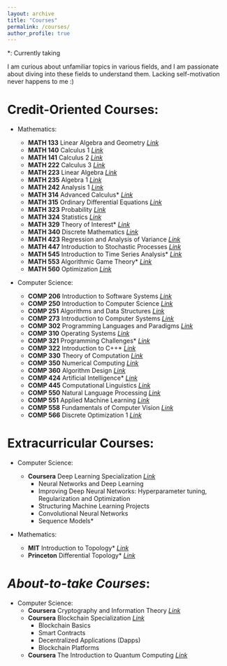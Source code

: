 ```yaml
---
layout: archive
title: "Courses"
permalink: /courses/
author_profile: true
---
```

\*: Currently taking

I am curious about unfamiliar topics in various fields, and I am passionate about diving into these fields to understand them. Lacking self-motivation never happens to me :)

Credit-Oriented Courses:
======
- Mathematics:
  - **MATH 133** Linear Algebra and Geometry [*Link*](https://www.mcgill.ca/study/2019-2020/courses/math-133)
  - **MATH 140** Calculus 1 [*Link*](https://www.mcgill.ca/study/2019-2020/courses/math-140)
  - **MATH 141** Calculus 2 [*Link*](https://www.mcgill.ca/study/2019-2020/courses/math-141)
  - **MATH 222** Calculus 3 [*Link*](https://www.mcgill.ca/study/2019-2020/courses/math-222)
  - **MATH 223** Linear Algebra [*Link*](https://www.mcgill.ca/study/2019-2020/courses/math-223)
  - **MATH 235** Algebra 1 [*Link*](https://www.mcgill.ca/study/2019-2020/courses/math-235)
  - **MATH 242** Analysis 1 [*Link*](https://www.mcgill.ca/study/2019-2020/courses/math-242)
  - **MATH 314** Advanced Calculus\* [*Link*](https://www.mcgill.ca/study/2019-2020/courses/math-314)
  - **MATH 315** Ordinary Differential Equations [*Link*](https://www.mcgill.ca/study/2019-2020/courses/math-315)
  - **MATH 323** Probability [*Link*](https://www.mcgill.ca/study/2019-2020/courses/math-323)
  - **MATH 324** Statistics [*Link*](https://www.mcgill.ca/study/2019-2020/courses/math-324)
  - **MATH 329** Theory of Interest\* [*Link*](https://www.mcgill.ca/study/2019-2020/courses/math-329)
  - **MATH 340** Discrete Mathematics [*Link*](https://www.mcgill.ca/study/2019-2020/courses/math-340)
  - **MATH 423** Regression and Analysis of Variance [*Link*](https://www.mcgill.ca/study/2019-2020/courses/math-423)
  - **MATH 447** Introduction to Stochastic Processes [*Link*](https://www.mcgill.ca/study/2019-2020/courses/math-447)
  - **MATH 545** Introduction to Time Series Analysis\* [*Link*](https://www.mcgill.ca/study/2019-2020/courses/math-545)
  - **MATH 553** Algorithmic Game Theory\* [*Link*](https://www.mcgill.ca/study/2019-2020/courses/math-553)
  - **MATH 560** Optimization [*Link*](https://www.mcgill.ca/study/2019-2020/courses/math-560)

- Computer Science:
  - **COMP 206** Introduction to Software Systems [*Link*](https://www.mcgill.ca/study/2019-2020/courses/comp-206)
  - **COMP 250** Introduction to Computer Science [*Link*](https://www.mcgill.ca/study/2019-2020/courses/comp-250)
  - **COMP 251** Algorithms and Data Structures [*Link*](https://www.mcgill.ca/study/2019-2020/courses/comp-251)
  - **COMP 273** Introduction to Computer Systems [*Link*](https://www.mcgill.ca/study/2019-2020/courses/comp-273)
  - **COMP 302** Programming Languages and Paradigms [*Link*](https://www.mcgill.ca/study/2019-2020/courses/comp-302)
  - **COMP 310** Operating Systems [*Link*](https://www.mcgill.ca/study/2019-2020/courses/comp-310)
  - **COMP 321** Programming Challenges\* [*Link*](https://www.mcgill.ca/study/2019-2020/courses/comp-321)
  - **COMP 322** Introduction to C++\* [*Link*](https://www.mcgill.ca/study/2019-2020/courses/comp-322)
  - **COMP 330** Theory of Computation [*Link*](https://www.mcgill.ca/study/2019-2020/courses/comp-330)
  - **COMP 350** Numerical Computing [*Link*](https://www.mcgill.ca/study/2019-2020/courses/comp-350)
  - **COMP 360** Algorithm Design [*Link*](https://www.mcgill.ca/study/2019-2020/courses/comp-360)
  - **COMP 424** Artificial Intelligence\* [*Link*](https://www.mcgill.ca/study/2019-2020/courses/comp-424)
  - **COMP 445** Computational Linguistics [*Link*](https://www.mcgill.ca/study/2019-2020/courses/comp-445)
  - **COMP 550** Natural Language Processing [*Link*](https://www.mcgill.ca/study/2019-2020/courses/comp-550)
  - **COMP 551** Applied Machine Learning [*Link*](https://www.mcgill.ca/study/2019-2020/courses/comp-551)
  - **COMP 558** Fundamentals of Computer Vision [*Link*](https://www.mcgill.ca/study/2019-2020/courses/comp-558)
  - **COMP 566** Discrete Optimization 1 [*Link*](https://www.mcgill.ca/study/2019-2020/courses/comp-566)

Extracurricular Courses:
================
- Computer Science:
  - **Coursera** Deep Learning Specialization [*Link*](https://www.coursera.org/specializations/deep-learning)
    - Neural Networks and Deep Learning
    - Improving Deep Neural Networks: Hyperparameter tuning, Regularization and Optimization
    - Structuring Machine Learning Projects
    - Convolutional Neural Networks
    - Sequence Models\*

- Mathematics:
  - **MIT** Introduction to Topology\* [*Link*](https://ocw.mit.edu/courses/mathematics/18-901-introduction-to-topology-fall-2004/index.htm)
  - **Princeton** Differential Topology\* [*Link*](https://www.simonsfoundation.org/2011/04/28/john-w-milnor/)

*About-to-take Courses*:
======
- Computer Science:
  - **Coursera** Cryptography and Information Theory [*Link*](https://www.coursera.org/learn/crypto-info-theory)
  - **Coursera** Blockchain Specialization [*Link*](https://www.coursera.org/specializations/blockchain)
    - Blockchain Basics
    - Smart Contracts
    - Decentralized Applications (Dapps)
    - Blockchain Platforms
  - **Coursera** The Introduction to Quantum Computing [*Link*](https://www.coursera.org/learn/quantum-computing-algorithms)
